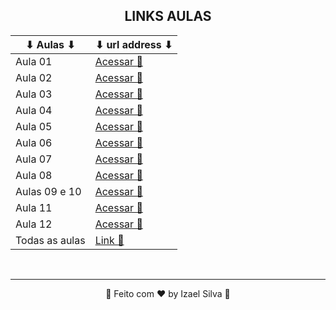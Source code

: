 <div align="center">

## LINKS AULAS

   | ⬇ Aulas ⬇      | ⬇ url address ⬇ |
   |----------------|---------------------------------------------------------------------------------------------------------------------------------------------------------------------|
   | Aula 01        | [Acessar 🔗](https://sponge-dryosaurus-50f.notion.site/Aula-1-Introdu-o-09-08-2023-03a1125c64e24fab97968c66dddc515a)                                                |
   | Aula 02        | [Acessar 🔗](https://sponge-dryosaurus-50f.notion.site/Aula-2-Introdu-o-a-Linguagem-C-16-08-2023-4ea6bbe149ea4d1e89e2ac5091bb78b6)                                  |
   | Aula 03        | [Acessar 🔗](https://sponge-dryosaurus-50f.notion.site/Aula-3-Estrutura-de-Decis-o-em-L-gica-de-Programa-o-23-08-2023-8f63c79ad243493ba9e2e7827401259d)             |
   | Aula 04        | [Acessar 🔗](https://sponge-dryosaurus-50f.notion.site/Aula-4-IF-e-Else-Aninhado-e-Encadeado-30-08-2023-9cf5f86c497c41b5a4ff551a5812de3e)                           |
   | Aula 05        | [Acessar 🔗](https://sponge-dryosaurus-50f.notion.site/Aula-5-Estrutura-de-decis-o-Switch-e-Estrutura-de-repeti-o-For-06-09-2023-374728c3fa2b4cc887c8d916e478b5b5)  |
   | Aula 06        | [Acessar 🔗](https://sponge-dryosaurus-50f.notion.site/Aula-6-While-e-Do-While-13-09-2023-764c329691754d3aa44d016428f9267d)                                         |
   | Aula 07        | [Acessar 🔗](https://sponge-dryosaurus-50f.notion.site/Aula-7-Prova-1-20-09-2023-f777d1cfabfa456ebee4df68f3d5398d)                                                  |
   | Aula 08        | [Acessar 🔗](https://sponge-dryosaurus-50f.notion.site/Aula-8-Procedimento-e-Fun-o-27-09-2023-2f02f3b1d533409cad07c7eb6a4bcf5f)                                     |
   | Aulas 09 e 10  | [Acessar 🔗](https://sponge-dryosaurus-50f.notion.site/Aula-9-TinkerCad-04-10-2023-225ec1aca63347a1853a73c86cfc20cc)                                                |
   | Aula 11        | [Acessar 🔗](https://sponge-dryosaurus-50f.notion.site/Aula-11-Continua-o-LED-s-ebd743b7b94645e18c23cdf3bd49b4bc)                                                   |
   | Aula 12        | [Acessar 🔗](https://sponge-dryosaurus-50f.notion.site/Aula-12-Sensor-de-Proximidade-e-interruptor-DIP-25-10-2023-ad833efbf55f4df4b514921fd1ae7374)                 |
   | Todas as aulas | [Link 🔗](https://sponge-dryosaurus-50f.notion.site/Quarta-Internet-das-Coisas-IoT-MM-a68cae0708674630866f02729a011ddc)                                             |

   <br>
   <hr>
   👋 Feito com ♥ by Izael Silva 👋

</div>
